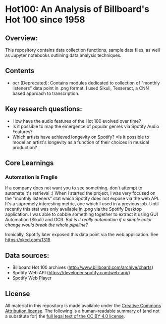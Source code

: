 # Hot100: An Analysis of Billboard's Hot 100 since 1958

## Overview:
This repository contains data collection functions, sample data files, as well as Jupyter notebooks outlining data analysis techniques.

## Contents
* ocr (Deprecated): Contains modules dedicated to collection of "monthly listeners" data point in .png format. I used Sikuli, Tesseract, a CNN
based approach to transcription.

## Key research questions:
* How have the audio features of the Hot 100 evolved over time?
 * Is it possible to map the emergence of popular genres via Spotify Audio Features?
* Which artists have achieved longevity on Spotify?
 *Is it possible to model an artist's longevity as a function of their choices in musical production?
 
## Core Learnings
### Automation Is Fragile
If a company does not want you to see something, don't attempt to automate it's retrieval :) When I started the project, 
I was very focused on the "monthly listeners" stat which Spotify does not expose via the web API. It's a supremely interesting
metric, one which I used in a previous job. Until recently this stat was only available in .png via the Spotify Desktop 
application. I was able to cobble something together to extract it using GUI Automation (Sikuli) and OCR. _But is it really 
automation if a simple color change would break the whole pipeline?_ 

Ironically, Spotify later exposed this data point via the web application.
See https://xkcd.com/1319

## Data sources:
* Billboard Hot 100 archives (http://www.billboard.com/archive/charts)
* Spotify Web API (https://developer.spotify.com/web-api/)
* Spotify Web Player

## License
All material in this repository is made available under the [Creative Commons Attribution license](https://creativecommons.org/licenses/by/4.0/). The following is a human-readable summary of (and not a substitute for) the [full legal text of the CC BY 4.0 license](https://creativecommons.org/licenses/by/4.0/legalcode).
